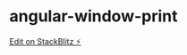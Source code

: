 # angular-window-print

[Edit on StackBlitz ⚡️](https://stackblitz.com/edit/angular-window-before-print-event-un6mvy)